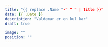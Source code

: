 ```yaml
---
title: "{{ replace .Name "-" " " | title }}"
date: {{ .Date }}
description: "Valdemar er en kul kar"
draft: true

image: ""
position: ""
---
```

